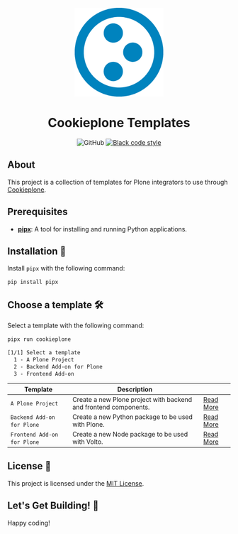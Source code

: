 <p align="center">
    <img alt="Plone Logo" width="200px" src="https://raw.githubusercontent.com/plone/.github/main/plone-logo.png">
</p>

<h1 align="center">
  Cookieplone Templates
</h1>

<div align="center">

![GitHub](https://img.shields.io/github/license/plone/cookieplone-templates)
[![Black code style](https://img.shields.io/badge/code%20style-black-000000.svg)](https://github.com/ambv/black)

</div>

## About

This project is a collection of templates for Plone integrators to use through [Cookieplone](https://github.com/plone/cookieplone "Link to the GitHub repository of Cookieplone").

## Prerequisites

- **[pipx](https://pipx.pypa.io/stable/ "Link to the website of pipx")**: A tool for installing and running Python applications.

## Installation 💾

Install `pipx` with the following command:

```shell
pip install pipx
```

## Choose a template 🛠️

Select a template with the following command:

```shell
pipx run cookieplone
```

```text
[1/1] Select a template
  1 - A Plone Project
  2 - Backend Add-on for Plone
  3 - Frontend Add-on
```

| Template | Description |  |
| --------- | --------- | --------- |
| `A Plone Project`  | Create a new Plone project with backend and frontend components. | [Read More](./project/README.md) |
| `Backend Add-on for Plone`  | Create a new Python package to be used with Plone. | [Read More](./backend_addon/README.md) |
| `Frontend Add-on for Plone`  | Create a new Node package to be used with Volto. | [Read More](./frontend_addon/README.md) |

## License 📜

This project is licensed under the [MIT License](/LICENSE).

## Let's Get Building! 🚀

Happy coding!
